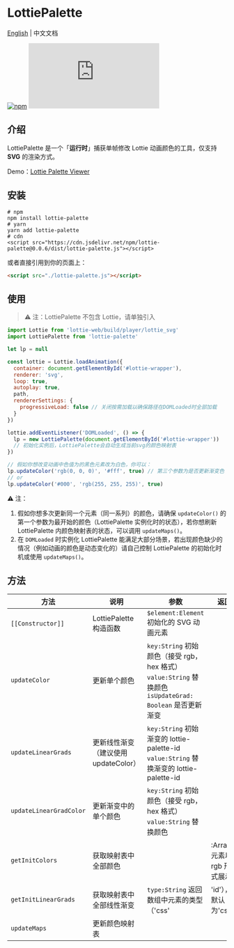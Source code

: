 # LottiePalette

[English](https://github.com/Gwokhov/lottie-palette/blob/master/README.md) | 中文文档

[![npm](https://img.shields.io/npm/v/lottie-palette)](https://www.npmjs.com/package/lottie-palette)
![GitHub file size in bytes](https://img.shields.io/github/size/Gwokhov/lottie-palette/dist/lottie-palette.js)

## 介绍

LottiePalette 是一个「**运行时**」捕获单帧修改 Lottie 动画颜色的工具，仅支持 **SVG** 的渲染方式。

Demo：[Lottie Palette Viewer](https://gwokhov.github.io/lottie-palette/demo/lottie-palette-viewer/)

## 安装

```shell
# npm
npm install lottie-palette
# yarn
yarn add lottie-palette
# cdn
<script src="https://cdn.jsdelivr.net/npm/lottie-palette@0.0.6/dist/lottie-palette.js"></script>
```

或者直接引用到你的页面上：

```html
<script src="./lottie-palette.js"></script>
```

## 使用

> ⚠️ 注：LottiePalette 不包含 Lottie，请单独引入

```js
import Lottie from 'lottie-web/build/player/lottie_svg'
import LottiePalette from 'lottie-palette'

let lp = null

const lottie = Lottie.loadAnimation({
  container: document.getElementById('#lottie-wrapper'),
  renderer: 'svg',
  loop: true,
  autoplay: true,
  path,
  rendererSettings: {
    progressiveLoad: false // 关闭按需加载以确保路径在DOMLoaded时全部加载
  }
})

lottie.addEventListener('DOMLoaded', () => {
  lp = new LottiePalette(document.getElementById('#lottie-wrapper'))
  // 初始化实例后，LottiePalette会自动生成当前svg的颜色映射表
})

// 假如你想改变动画中色值为的黑色元素改为白色，你可以：
lp.updateColor('rgb(0, 0, 0)', '#fff', true) // 第三个参数为是否更新渐变色
// or
lp.updateColor('#000', 'rgb(255, 255, 255)', true)
```

⚠️ 注：

1. 假如你想多次更新同一个元素（同一系列）的颜色，请确保 `updateColor()` 的第一个参数为最开始的颜色（LottiePalette 实例化时的状态），若你想刷新 LottiePalette 内颜色映射表的状态，可以调用 `updateMaps()`。
2. 在 `DOMLoaded` 时实例化 LottiePalette 能满足大部分场景，若出现颜色缺少的情况（例如动画的颜色是动态变化的）请自己控制 LottiePalette 的初始化时机或使用 `updateMaps()`。

## 方法

| 方法                    | 说明                                 | 参数                                                                                                     | 返回                        |
| ----------------------- | ------------------------------------ | -------------------------------------------------------------------------------------------------------- | --------------------------- |
| `[[Constructor]]`       | LottiePalette 构造函数               | `$element:Element` 初始化的 SVG 动画元素                                                                 |                             |
| `updateColor`           | 更新单个颜色                         | `key:String` 初始颜色（接受 rgb，hex 格式） `value:String` 替换颜色 `isUpdateGrad: Boolean` 是否更新渐变 |                             |
| `updateLinearGrads`     | 更新线性渐变（建议使用 updateColor） | `key:String` 初始渐变的 lottie-palette-id `value:String` 替换渐变的 lottie-palette-id                    |                             |
| `updateLinearGradColor` | 更新渐变中的单个颜色                 | `key:String` 初始颜色（接受 rgb，hex 格式） `value:String` 替换颜色                                      |                             |
| `getInitColors`         | 获取映射表中全部颜色                 |                                                                                                          | :Array，元素以 rgb 形式展示 |
| `getInitLinearGrads`    | 获取映射表中全部线性渐变             | `type:String` 返回数组中元素的类型（'css'                                                                | 'id'），默认为'css'         | :Array |
| `updateMaps`            | 更新颜色映射表                       |                                                                                                          |                             |
